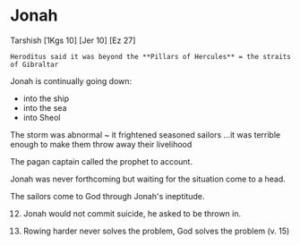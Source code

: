 # Jonah

Tarshish
    [1Kgs 10]
    [Jer 10]
    [Ez 27]

    Heroditus said it was beyond the **Pillars of Hercules** = the straits of Gibraltar

Jonah is continually going down:
- into the ship
- into the sea
- into Sheol


The storm was abnormal ~ it frightened seasoned sailors
...it was terrible enough to make them throw away their livelihood

The pagan captain called the prophet to account.

Jonah was never forthcoming but waiting for the situation come to a head.

The sailors come to God through Jonah's ineptitude.

12) Jonah would not commit suicide, he asked to be thrown in.

13) Rowing harder never solves the problem, God solves the problem (v. 15)
